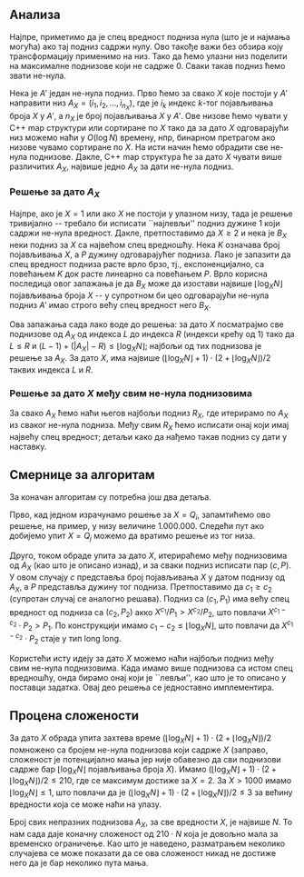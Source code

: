 ﻿
## Анализа
Најпре, приметимо да је спец вредност подниза нула (што је и најмања могућа) ако тај подниз садржи нулу. Ово такође важи без обзира коју трансформацију применимо на низ. Тако да ћемо улазни низ поделити на максималне поднизове који не садрже $0$. Сваки такав подниз ћемо звати не-нула.

Нека је $A'$ један не-нула подниз. Прво ћемо за свако $X$ које постоји у $A'$ направити низ $A_X = (i_1, i_2, \ldots, i_{n_X})$, где је $i_k$ индекс $k$-тог појављивања броја $X$ у $A'$, а $n_X$ је број појављивања $X$ у $A'$. Ове низове ћемо чувати у C++ map структури или сортиране по $X$ тако да за дато $X$ одговарајући низ можемо наћи у $O(\log N)$ времену, нпр, бинарном претрагом ако низове чувамо сортиране по $X$. На исти начин ћемо обрадити све не-нула поднизове. Дакле, C++ map структура ће за дато $X$ чувати више различитих $A_X$, највише једно $A_X$ за дати не-нула подниз.

### Решење за дато $A_X$
Најпре, ако је $X = 1$ или ако $X$ не постоји у улазном низу, тада је решење тривијално -- требало би исписати ``најлевљи'' подниз дужине $1$ који садржи не-нула вредност. Дакле, претпоставимо да $X \ge 2$ и нека је $B_X$ неки подниз за $X$ са највећом спец вредношћу. Нека $K$ означава број појављивања $X$, а $P$ дужину одговарајућег подниза. Лако је запазити да спец вредност подниза расте врло брзо, тј., експоненцијално, са повећањем $K$ док расте линеарно са повећањем $P$. Врло корисна последица овог запажања је да $B_X$ може да изостави највише $\lfloor \log_X N \rfloor$ појављивања броја $X$ -- у супротном би цео одговарајући не-нула подниз $А'$ имао строго већу спец вредност него $B_X$.

Ова запажања сада лако воде до решења: за дато $X$ посматрајмо све поднизове од $A_X$ од индекса $L$ до индекса $R$ (индекси крећу од $1$) тако да $L \le R$ и $(L - 1) + (|A_X| - R) \le \lfloor \log_X N \rfloor$; најбољи од тих поднизова је решење за $A_X$. За дато $X$, има највише $(\lfloor \log_X N \rfloor + 1) \cdot (2 + \lfloor \log_X N \rfloor) / 2$ таквих индекса $L$ и $R$.

### Решење за дато $X$ међу свим не-нула поднизовима
За свако $A_X$ ћемо наћи његов најбољи подниз $R_X$, где итерирамо по $A_X$ из сваког не-нула подниза. Међу свим $R_X$ ћемо исписати онај који имај највећу спец вредност; детаљи како да нађемо такав подниз су дати у наставку.


## Смернице за алгоритам
За коначан алгоритам су потребна још два детаља.

Прво, кад једном израчунамо решење за $X = Q_i$, запамтићемо ово решење, на пример, у низу величине $1.000.000$. Cледећи пут ако добијемо упит $X = Q_j$ можемо да вратимо решење из тог низа.

Друго, током обраде упита за дато $X$, итерираћемо међу поднизовима од $A_X$ (као што је описано изнад), и за сваки подниз исписати пар $(c, P)$. У овом случају $c$ представља број појављивања $X$ у датом поднизу од $A_X$, а $P$ представља дужину тог подниза. Претпоставимо да $c_1 \ge c_2$ (супротан случај се аналогно решава). Подниз са $(c_1, P_1)$ има већу спец вредност од подниза са $(c_2, P_2)$ акко $X^{c_1} / P_1 > X^{c_2} / P_2$, што повлачи $X^{c_1 - c_2} \cdot P_2 > P_1$. По конструкцији имамо $c_1 - c_2 \le \lfloor \log_X N \rfloor$, што повлачи да $X^{c_1 - c_2} \cdot P_2$ стаје у тип long long.

Користећи исту идеју за дато $X$ можемо наћи најбољи подниз међу свим не-нула поднизовима. Када имамо више поднизова са истом спец вредношћу, онда бирамо онај који је ``левљи'', као што је то описано у поставци задатка. Овај део решења се једноставно имплементира.

## Процена сложености
За дато $X$ обрада упита захтева време $(\lfloor \log_X N \rfloor + 1) \cdot (2 + \lfloor \log_X N \rfloor) / 2$ помножено са бројем не-нула поднизова који садрже $X$ (заправо, сложеност је потенцијално мања јер није обавезно да сви поднизови садрже бар $\lfloor \log_X N \rfloor$ појављивања броја $X$). Имамо $(\lfloor \log_X N \rfloor + 1) \cdot (2 + \lfloor \log_X N \rfloor) / 2 \le 210$, где се максимум достиже за $X = 2$. За $X > 1000$ имамо $\lfloor \log_X N \rfloor \le 1$, што повлачи да је $(\lfloor \log_X N \rfloor + 1) \cdot (2 + \lfloor \log_X N \rfloor) / 2 \le 3$ за већину вредности која се може наћи на улазу.

Број свих непразних поднизова $A_X$, за све вредности $X$, је највише $N$. То нам сада даје коначну сложеност од $210 \cdot N$ која је довољно мала за временско ограничење. Као што је наведено, разматрањем неколико случајева се може показати да се ова сложеност никад не достиже него да је бар неколико пута мања.

